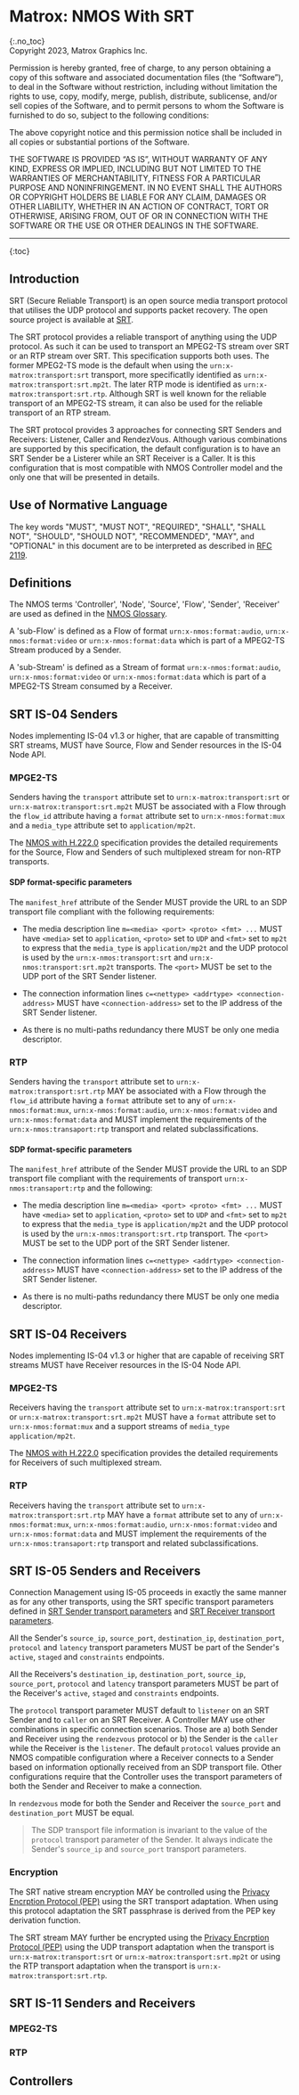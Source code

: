 # Matrox: NMOS With SRT
{:.no_toc}  
Copyright 2023, Matrox Graphics Inc.

Permission is hereby granted, free of charge, to any person obtaining a copy of this software and associated documentation files (the “Software”), to deal in the Software without restriction, including without limitation the rights to use, copy, modify, merge, publish, distribute, sublicense, and/or sell copies of the Software, and to permit persons to whom the Software is furnished to do so, subject to the following conditions:

The above copyright notice and this permission notice shall be included in all copies or substantial portions of the Software.

THE SOFTWARE IS PROVIDED “AS IS”, WITHOUT WARRANTY OF ANY KIND, EXPRESS OR IMPLIED, INCLUDING BUT NOT LIMITED TO THE WARRANTIES OF MERCHANTABILITY, FITNESS FOR A PARTICULAR PURPOSE AND NONINFRINGEMENT. IN NO EVENT SHALL THE AUTHORS OR COPYRIGHT HOLDERS BE LIABLE FOR ANY CLAIM, DAMAGES OR OTHER LIABILITY, WHETHER IN AN ACTION OF CONTRACT, TORT OR OTHERWISE, ARISING FROM, OUT OF OR IN CONNECTION WITH THE SOFTWARE OR THE USE OR OTHER DEALINGS IN THE SOFTWARE.
  
---
  
{:toc}

## Introduction

SRT (Secure Reliable Transport) is an open source media transport protocol that utilises the UDP protocol and supports packet recovery. The open source project is available at [SRT](https://github.com/Haivision/srt).

The SRT protocol provides a reliable transport of anything using the UDP protocol. As such it can be used to transport an MPEG2-TS stream over SRT or an RTP stream over SRT. This specification supports both uses. The former MPEG2-TS mode is the default when using the `urn:x-matrox:transport:srt` transport, more specificatlly identified as `urn:x-matrox:transport:srt.mp2t`. The later RTP mode is identified as `urn:x-matrox:transport:srt.rtp`. Although SRT is well known for the reliable transport of an MPEG2-TS stream, it can also be used for the reliable transport of an RTP stream.

The SRT protocol provides 3 approaches for connecting SRT Senders and Receivers: Listener, Caller and RendezVous. Although various combinations are supported by this specification, the default configuration is to have an SRT Sender be a Listerer while an SRT Receiver is a Caller. It is this configuration that is most compatible with NMOS Controller model and the only one that will be presented in details.

## Use of Normative Language

The key words "MUST", "MUST NOT", "REQUIRED", "SHALL", "SHALL NOT", "SHOULD", "SHOULD NOT", "RECOMMENDED", "MAY",
and "OPTIONAL" in this document are to be interpreted as described in [RFC 2119][RFC-2119].

## Definitions

The NMOS terms 'Controller', 'Node', 'Source', 'Flow', 'Sender', 'Receiver' are used as defined in the [NMOS Glossary](https://specs.amwa.tv/nmos/main/docs/Glossary.html).

A 'sub-Flow' is defined as a Flow of format `urn:x-nmos:format:audio`, `urn:x-nmos:format:video` or `urn:x-nmos:format:data` which is part of a MPEG2-TS Stream produced by a Sender.

A 'sub-Stream' is defined as a Stream of format `urn:x-nmos:format:audio`, `urn:x-nmos:format:video` or `urn:x-nmos:format:data` which is part of a MPEG2-TS Stream consumed by a Receiver.

## SRT IS-04 Senders

Nodes implementing IS-04 v1.3 or higher, that are capable of transmitting SRT streams, MUST have Source, Flow and Sender resources in the IS-04 Node API.

### MPGE2-TS

Senders having the `transport` attribute set to `urn:x-matrox:transport:srt` or `urn:x-matrox:transport:srt.mp2t` MUST be associated with a Flow through the `flow_id` attribute having  a `format` attribute set to `urn:x-nmos:format:mux` and a `media_type` attribute set to `application/mp2t`.

The [NMOS with H.222.0](https://github.com/alabou/NMOS-MatroxOnly/blob/other-transports/NMOS%20With%20H.222.0.md) specification provides the detailed requirements for the Source, Flow and 
Senders of such multiplexed stream for non-RTP transports.

#### SDP format-specific parameters

The `manifest_href` attribute of the Sender MUST provide the URL to an SDP transport file compliant with the following requirements:

- The media description line `m=<media> <port> <proto> <fmt> ...` MUST have `<media>` set to `application`, `<proto>` set to `UDP` and `<fmt>` set to `mp2t` to express that the `media_type` is `application/mp2t` and the UDP protocol is used by the `urn:x-nmos:transport:srt` and `urn:x-nmos:transport:srt.mp2t` transports. The `<port>` MUST be set to the UDP port of the SRT Sender listener.

- The connection information lines `c=<nettype> <addrtype> <connection-address>` MUST have `<connection-address>` set to the IP address of the SRT Sender listener.

- As there is no multi-paths redundancy there MUST be only one media descriptor.

### RTP

Senders having the `transport` attribute set to `urn:x-matrox:transport:srt.rtp` MAY be associated with a Flow through the `flow_id` attribute having  a `format` attribute set to any of `urn:x-nmos:format:mux`, `urn:x-nmos:format:audio`, `urn:x-nmos:format:video` and `urn:x-nmos:format:data` and MUST implement the requirements of the `urn:x-nmos:transaport:rtp` transport and related subclassifications.

#### SDP format-specific parameters

The `manifest_href` attribute of the Sender MUST provide the URL to an SDP transport file compliant with the requirements of transport  `urn:x-nmos:transaport:rtp` and the following:

- The media description line `m=<media> <port> <proto> <fmt> ...` MUST have `<media>` set to `application`, `<proto>` set to `UDP` and `<fmt>` set to `mp2t` to express that the `media_type` is `application/mp2t` and the UDP protocol is used by the `urn:x-nmos:transport:srt.rtp` transport. The `<port>` MUST be set to the UDP port of the SRT Sender listener.

- The connection information lines `c=<nettype> <addrtype> <connection-address>` MUST have `<connection-address>` set to the IP address of the SRT Sender listener.

- As there is no multi-paths redundancy there MUST be only one media descriptor.

## SRT IS-04 Receivers

Nodes implementing IS-04 v1.3 or higher that are capable of receiving SRT streams MUST have Receiver resources in the IS-04 Node API.

### MPGE2-TS

Receivers having the `transport` attribute set to `urn:x-matrox:transport:srt` or `urn:x-matrox:transport:srt.mp2t` MUST have  a `format` attribute set to `urn:x-nmos:format:mux` and a support streams of `media_type` `application/mp2t`.

The [NMOS with H.222.0](https://github.com/alabou/NMOS-MatroxOnly/blob/other-transports/NMOS%20With%20H.222.0.md) specification provides the detailed requirements for Receivers of such multiplexed stream.

### RTP

Receivers having the `transport` attribute set to `urn:x-matrox:transport:srt.rtp` MAY have a `format` attribute set to any of `urn:x-nmos:format:mux`, `urn:x-nmos:format:audio`, `urn:x-nmos:format:video` and `urn:x-nmos:format:data` and MUST implement the requirements of the `urn:x-nmos:transaport:rtp` transport and related subclassifications.
  
## SRT IS-05 Senders and Receivers

Connection Management using IS-05 proceeds in exactly the same manner as for any other transports, using the SRT specific transport parameters defined in [SRT Sender transport parameters](https://github.com/alabou/NMOS-MatroxOnly/blob/main/schemas/sender_transport_params_srt.json) and [SRT Receiver transport parameters](https://github.com/alabou/NMOS-MatroxOnly/blob/main/schemas/receiver_transport_params_srt.json).

All the Sender's `source_ip`, `source_port`, `destination_ip`, `destination_port`, `protocol` and `latency` transport parameters MUST be part of the Sender's `active`, `staged` and `constraints` endpoints.

All the Receivers's `destination_ip`, `destination_port`, `source_ip`, `source_port`, `protocol` and `latency` transport parameters MUST be part of the Receiver's `active`, `staged` and `constraints` endpoints.

The `protocol` transport parameter MUST default to `listener` on an SRT Sender and to `caller` on an SRT Receiver. A Controller MAY use other combinations in specific connection scenarios. Those are a) both Sender and Receiver using the `rendezvous` protocol or b) the Sender is the `caller` while the Receiver is the `listener`. The default `protocol` values provide an NMOS compatible configuration where a Receiver connects to a Sender based on information optionally received from an SDP transport file. Other configurations require that the Controller uses the transport parameters of both the Sender and Receiver to make a connection.

In `rendezvous` mode for both the Sender and Receiver the `source_port` and `destination_port` MUST be equal.

> The SDP transport file information is invariant to the value of the `protocol` transport parameter of the Sender. It always indicate the Sender's `source_ip` and `source_port` transport parameters.

### Encryption

The SRT native stream encryption MAY be controlled using the [Privacy Encrption Protocol (PEP)](https://github.com/alabou/NMOS-MatroxOnly/blob/other-transports/NMOS%20With%20Privacy%20Encryption.md) using the SRT transport adaptation. When using this protocol adaptation the SRT passphrase is derived from the PEP key derivation function.

The SRT stream MAY further be encrypted using the [Privacy Encrption Protocol (PEP)](https://github.com/alabou/NMOS-MatroxOnly/blob/other-transports/NMOS%20With%20Privacy%20Encryption.md) using the UDP transport adaptation when the transport is `urn:x-matrox:transport:srt` or `urn:x-matrox:transport:srt.mp2t` or using the RTP transport adaptation when the transport is `urn:x-matrox:transport:srt.rtp`.

## SRT IS-11 Senders and Receivers

### MPEG2-TS

### RTP

## Controllers

[RFC-2119]: https://tools.ietf.org/html/rfc2119 "Key words for use in RFCs"
[IS-04]: https://specs.amwa.tv/is-04/ "AMWA IS-04 NMOS Discovery and Registration Specification"
[IS-05]: https://specs.amwa.tv/is-05/ "AMWA IS-05 NMOS Device Connection Management Specification"
[NMOS Parameter Registers]: https://specs.amwa.tv/nmos-parameter-registers/ "Common parameter values for AMWA NMOS Specifications"
[VSF]: https://vsf.tv/ "Video Services Forum"
[SMPTE]: https://www.smpte.org/ "Society of Media Professionals, Technologists and Engineers"
[BCP-004-01]: https://specs.amwa.tv/bcp-004-01/ "AMWA BCP-004-01 NMOS Receiver Capabilities"
